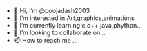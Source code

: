 - 👋 Hi, I’m @poojadash2003
- 👀 I’m interested in Art,graphics,animations
- 🌱 I’m currently learning c,c++,java,phython..
- 💞️ I’m looking to collaborate on ..
- 📫 How to reach me ...

<!---
poojadash2003/poojadash2003 is a ✨ special ✨ repository because its `README.md` (this file) appears on your GitHub profile.
You can click the Preview link to take a look at your changes.
--->

